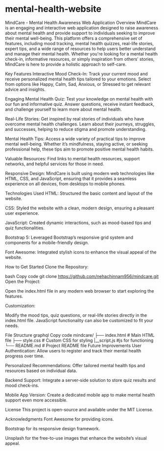 # mental-health-website
MindCare - Mental Health Awareness Web Application
Overview
MindCare is an engaging and interactive web application designed to raise awareness about mental health and provide support to individuals seeking to improve their mental well-being. This platform offers a comprehensive set of features, including mood tracking, mental health quizzes, real-life stories, expert tips, and a wide range of resources to help users better understand and manage their mental health. Whether you're looking for a mental health check-in, informative resources, or simply inspiration from others’ stories, MindCare is here to provide a holistic approach to self-care.

Key Features
Interactive Mood Check-In: Track your current mood and receive personalized mental health tips tailored to your emotions. Select from options like Happy, Calm, Sad, Anxious, or Stressed to get relevant advice and insights.

Engaging Mental Health Quiz: Test your knowledge on mental health with our fun and informative quiz. Answer questions, receive instant feedback, and challenge yourself to learn more about mental health.

Real-Life Stories: Get inspired by real stories of individuals who have overcome mental health challenges. Learn about their journeys, struggles, and successes, helping to reduce stigma and promote understanding.

Mental Health Tips: Access a wide variety of practical tips to improve mental well-being. Whether it’s mindfulness, staying active, or seeking professional help, these tips aim to promote positive mental health habits.

Valuable Resources: Find links to mental health resources, support networks, and helpful services for those in need.

Responsive Design: MindCare is built using modern web technologies like HTML, CSS, and JavaScript, ensuring that it provides a seamless experience on all devices, from desktops to mobile phones.

Technologies Used
HTML: Structured the basic content and layout of the website.

CSS: Styled the website with a clean, modern design, ensuring a pleasant user experience.

JavaScript: Created dynamic interactions, such as mood-based tips and quiz functionalities.

Bootstrap 5: Leveraged Bootstrap’s responsive grid system and components for a mobile-friendly design.

Font Awesome: Integrated stylish icons to enhance the visual appeal of the website.

How to Get Started
Clone the Repository:

bash
Copy code
git clone https://github.com/nehachinnam956/mindcare.git
Open the Project:

Open the index.html file in any modern web browser to start exploring the features.

Customization:

Modify the mood tips, quiz questions, or real-life stories directly in the index.html file. JavaScript functionality can also be customized to fit your needs.

File Structure
graphql
Copy code
mindcare/
├── index.html              # Main HTML file
├── style.css               # Custom CSS for styling
|__script.js                #js for functioning 
└── README.md               # Project README file
Future Improvements
User Authentication: Allow users to register and track their mental health progress over time.

Personalized Recommendations: Offer tailored mental health tips and resources based on individual data.

Backend Support: Integrate a server-side solution to store quiz results and mood check-ins.

Mobile App Version: Create a dedicated mobile app to make mental health support even more accessible.

License
This project is open-source and available under the MIT License.

Acknowledgments
Font Awesome for providing icons.

Bootstrap for its responsive design framework.

Unsplash for the free-to-use images that enhance the website’s visual appeal.
